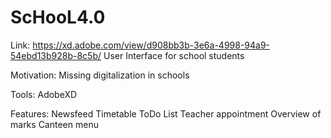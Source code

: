 # ScHooL4.0
Link: https://xd.adobe.com/view/d908bb3b-3e6a-4998-94a9-54ebd13b928b-8c5b/
User Interface for school students

Motivation: Missing digitalization in schools

Tools: AdobeXD

Features: 
Newsfeed
Timetable
ToDo List
Teacher appointment
Overview of marks
Canteen menu
